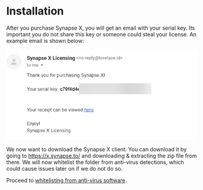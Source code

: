 # Installation

After you purchase Synapse X, you will get an email with your serial key. Its important you do not share this key or someone could steal your license. An example email is shown below:

![License Email Example](./assets/license_email.png)

We now want to download the Synapse X client. You can download it by going to https://x.synapse.to/ and downloading & extracting the zip file from there. We will now whitelist the folder from anti-virus detections, which could cause issues later on if we do not do so.

Proceed to [whitelisting from anti-virus software](./whitelist_av.md).